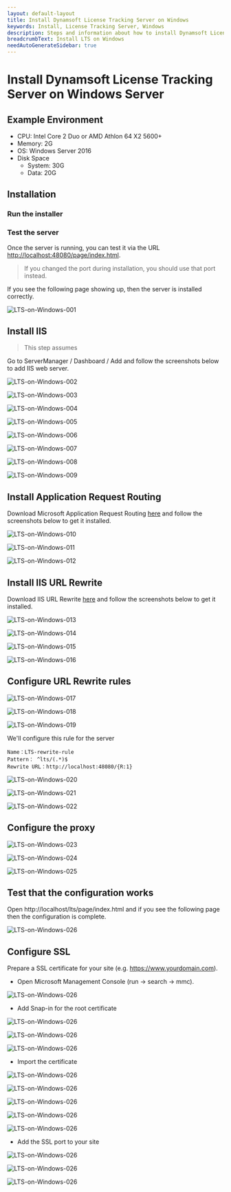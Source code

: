 ```yaml
---
layout: default-layout
title: Install Dynamsoft License Tracking Server on Windows
keywords: Install, License Tracking Server, Windows
description: Steps and information about how to install Dynamsoft License Tracking Server on Windows
breadcrumbText: Install LTS on Windows
needAutoGenerateSidebar: true
---
```


# Install Dynamsoft License Tracking Server on Windows Server

## Example Environment

* CPU: Intel Core 2 Duo or AMD Athlon 64 X2 5600+
* Memory: 2G
* OS: Windows Server 2016
* Disk Space
  + System: 30G
  + Data: 20G

## Installation

### Run the installer

### Test the server

Once the server is running, you can test it via the URL [http://localhost:48080/page/index.html](http://localhost:48080/page/index.html).

> If you changed the port during installation, you should use that port instead.

If you see the following page showing up, then the server is installed correctly.

![LTS-on-Windows-001]({{site.assets}}imgs/ltsonwin-001.png)

## Install IIS

> This step assumes

Go to ServerManager / Dashboard / Add and follow the screenshots below to add IIS web server.

![LTS-on-Windows-002]({{site.assets}}imgs/ltsonwin-002.png)

![LTS-on-Windows-003]({{site.assets}}imgs/ltsonwin-003.png)

![LTS-on-Windows-004]({{site.assets}}imgs/ltsonwin-004.png)

![LTS-on-Windows-005]({{site.assets}}imgs/ltsonwin-005.png)

![LTS-on-Windows-006]({{site.assets}}imgs/ltsonwin-006.png)

![LTS-on-Windows-007]({{site.assets}}imgs/ltsonwin-007.png)

![LTS-on-Windows-008]({{site.assets}}imgs/ltsonwin-008.png)

![LTS-on-Windows-009]({{site.assets}}imgs/ltsonwin-009.png)

## Install Application Request Routing

Download Microsoft Application Request Routing [here](https://www.microsoft.com/en-us/download/confirmation.aspx?id=47333) and follow the screenshots below to get it installed.

![LTS-on-Windows-010]({{site.assets}}imgs/ltsonwin-010.png)

![LTS-on-Windows-011]({{site.assets}}imgs/ltsonwin-011.png)

![LTS-on-Windows-012]({{site.assets}}imgs/ltsonwin-012.png)

## Install IIS URL Rewrite

Download IIS URL Rewrite [here](https://www.iis.net/downloads/microsoft/url-rewrite) and follow the screenshots below to get it installed.

![LTS-on-Windows-013]({{site.assets}}imgs/ltsonwin-013.png)

![LTS-on-Windows-014]({{site.assets}}imgs/ltsonwin-014.png)

![LTS-on-Windows-015]({{site.assets}}imgs/ltsonwin-015.png)

![LTS-on-Windows-016]({{site.assets}}imgs/ltsonwin-016.png)

## Configure URL Rewrite rules

![LTS-on-Windows-017]({{site.assets}}imgs/ltsonwin-017.png)

![LTS-on-Windows-018]({{site.assets}}imgs/ltsonwin-018.png)

![LTS-on-Windows-019]({{site.assets}}imgs/ltsonwin-019.png)

We'll configure this rule for the server

``` text
Name：LTS-rewrite-rule
Pattern： ^lts/(.*)$
Rewrite URL：http://localhost:48080/{R:1}
```

![LTS-on-Windows-020]({{site.assets}}imgs/ltsonwin-020.png)

![LTS-on-Windows-021]({{site.assets}}imgs/ltsonwin-021.png)

![LTS-on-Windows-022]({{site.assets}}imgs/ltsonwin-022.png)

## Configure the proxy

![LTS-on-Windows-023]({{site.assets}}imgs/ltsonwin-023.png)

![LTS-on-Windows-024]({{site.assets}}imgs/ltsonwin-024.png)

![LTS-on-Windows-025]({{site.assets}}imgs/ltsonwin-025.png)

## Test that the configuration works

Open http://localhost/lts/page/index.html and if you see the following page then the configuration is complete.

![LTS-on-Windows-026]({{site.assets}}imgs/ltsonwin-026.png)

## Configure SSL

Prepare a SSL certificate for your site (e.g. https://www.yourdomain.com).

* Open Microsoft Management Console (run -> search -> mmc).

![LTS-on-Windows-026]({{site.assets}}imgs/ltsonwin-027.png)

* Add Snap-in for the root certificate

![LTS-on-Windows-026]({{site.assets}}imgs/ltsonwin-028.png)

![LTS-on-Windows-026]({{site.assets}}imgs/ltsonwin-029.png)

![LTS-on-Windows-026]({{site.assets}}imgs/ltsonwin-030.png)

* Import the certificate

![LTS-on-Windows-026]({{site.assets}}imgs/ltsonwin-031.png)

![LTS-on-Windows-026]({{site.assets}}imgs/ltsonwin-032.png)

![LTS-on-Windows-026]({{site.assets}}imgs/ltsonwin-033.png)

![LTS-on-Windows-026]({{site.assets}}imgs/ltsonwin-034.png)

![LTS-on-Windows-026]({{site.assets}}imgs/ltsonwin-035.png)

* Add the SSL port to your site

![LTS-on-Windows-026]({{site.assets}}imgs/ltsonwin-036.png)

![LTS-on-Windows-026]({{site.assets}}imgs/ltsonwin-037.png)

![LTS-on-Windows-026]({{site.assets}}imgs/ltsonwin-038.png)
